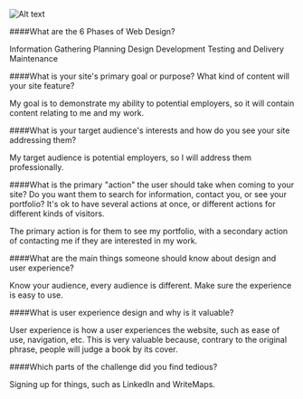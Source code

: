 ![Alt text](/imgs/site-map.png "Site Map")

####What are the 6 Phases of Web Design?

Information Gathering
Planning
Design
Development
Testing and Delivery
Maintenance

####What is your site's primary goal or purpose? What kind of content will your site feature?

My goal is to demonstrate my ability to potential employers, so it will contain content relating to me and my work.

####What is your target audience's interests and how do you see your site addressing them?

My target audience is potential employers, so I will address them professionally. 

####What is the primary "action" the user should take when coming to your site? Do you want them to search for information, contact you, or see your portfolio? It's ok to have several actions at once, or different actions for different kinds of visitors.

The primary action is for them to see my portfolio, with a secondary action of contacting me if they are interested in my work.

####What are the main things someone should know about design and user experience?

Know your audience, every audience is different.
Make sure the experience is easy to use.

####What is user experience design and why is it valuable? 

User experience is how a user experiences the website, such as ease of use, navigation, etc. This is very valuable because, contrary to the original phrase, people will judge a book by its cover.

####Which parts of the challenge did you find tedious?

Signing up for things, such as LinkedIn and WriteMaps.
